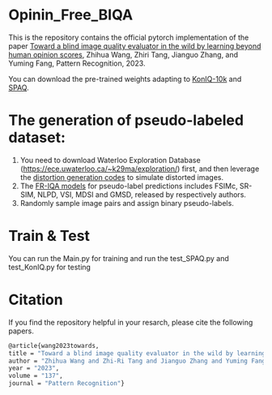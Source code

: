 # Opinin_Free_BIQA
This is the repository contains the official pytorch implementation of the paper [Toward a blind image quality evaluator in the wild by learning beyond human opinion scores](https://www.sciencedirect.com/science/article/pii/S0031320322007750), Zhihua Wang, Zhiri Tang, Jianguo Zhang, and Yuming Fang, Pattern Recognition, 2023.

You can download the pre-trained weights adapting to [KonIQ-10k](https://drive.google.com/drive/folders/1KIIwMplZbWSZzmtMlTjCHGaYmM0th8ay?usp=sharing) and [SPAQ](https://drive.google.com/drive/folders/1KIIwMplZbWSZzmtMlTjCHGaYmM0th8ay?usp=sharing).

# The generation of pseudo-labeled dataset:
1. You need to download Waterloo Exploration Database (https://ece.uwaterloo.ca/~k29ma/exploration/) first, and then leverage the [distortion generation codes](https://github.com/wangzhihua520/OF_BIQA/tree/main/imgs_generator_and_pseudo_labels) to simulate distorted images.
2. The [FR-IQA models](https://github.com/wangzhihua520/OF_BIQA/tree/main/FR-IQAs) for pseudo-label predictions includes FSIMc, SR-SIM, NLPD, VSI, MDSI and GMSD, released by respectively authors.
3. Randomly sample image pairs and assign binary pseudo-labels.

# Train & Test
You can run the Main.py for training and run the test_SPAQ.py and test_KonIQ.py for testing

# Citation
If you find the repository helpful in your resarch, please cite the following papers.
```sh
@article{wang2023towards,
title = "Toward a blind image quality evaluator in the wild by learning beyond human opinion scores", 
author = "Zhihua Wang and Zhi-Ri Tang and Jianguo Zhang and Yuming Fang",  
year = "2023",  
volume = "137",  
journal = "Pattern Recognition"}





